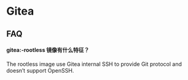 # Gitea

## FAQ

#### gitea:-rootless 镜像有什么特征？

The rootless image use Gitea internal SSH to provide Git protocol and doesn’t support OpenSSH.
